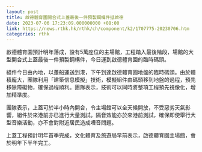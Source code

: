```yaml
---
layout: post
title: 啟德體育園開合式上蓋最後一件預製鋼構件抵啟德
date: 2023-07-06 17:23:09.000000000 +08:00
link: https://news.rthk.hk/rthk/ch/component/k2/1707775-20230706.htm
categories: rthk
---
```


啟德體育園預計明年落成，設有5萬座位的主場館，工程踏入最後階段，場館的大型開合式上蓋最後一件預製鋼構件，今日運到啟德體育園的臨時碼頭。

組件今日由內地，以躉船運送到港，下午到達啟德體育園地盤的臨時碼頭。由於體積龐大，團隊利用「建築信息模擬」技術，模擬組件由碼頭移到地盤的過程，預先移除障礙物，確保過程順利。團隊表示，技術可以同時將整項工程預先視像化，增加精準度。

團隊表示，上蓋可於半小時內開合，令主場館可以全天候開放，不受惡劣天氣影響，組件於來港前亦已進行大量測試。隔音效能亦於來港前測試，確保即使舉行大型音樂活動，亦不會對附近居民造成嘈音問題。

上蓋工程預計明年首季完成，文化體育及旅遊局早前表示，啟德體育園主場館，會於明年下半年完工。
